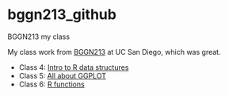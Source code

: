 # bggn213_github
BGGN213 my class 

My class work from [BGGN213](https://bioboot.github.io/bggn213_F24/) at UC San Diego, which was great. 


- Class 4: [Intro to R data structures]()
- Class 5: [All about GGPLOT]()
- Class 6: [R functions]()  
